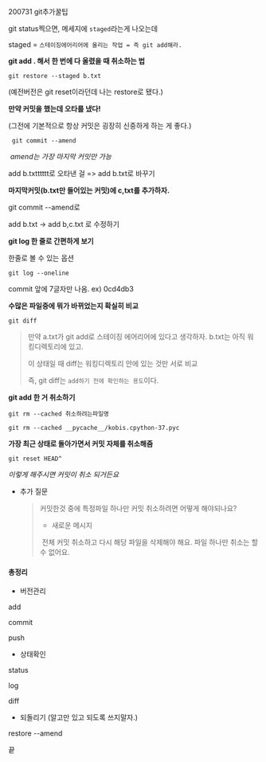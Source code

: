 200731 git추가꿀팁



git status찍으면, 메세지에 `staged`라는게 나오는데

 staged = `스테이징에어리어에 올리는 작업 = 즉 git add해라.`



**git add . 해서 한 번에 다 올렸을 때 취소하는 법**

`git restore --staged b.txt`

(예전버전은 git reset이라던데 나는 restore로 됐다.)



**만약 커밋을 했는데 오타를 냈다!**

(그전에 기본적으로 항상 커밋은 굉장히 신중하게 하는 게 좋다.)

` git commit --amend`

​	*amend는 가장 마지막 커밋만 가능*

add b.txtttttt로 오타낸 걸 => add b.txt로 바꾸기



**마지막커밋(b.txt만 들어있는 커밋)에 c,txt를 추가하자.**

git commit --amend로 

add b.txt -> add b,c.txt 로 수정하기



**git log 한 줄로 간편하게 보기**

한줄로 볼 수 있는 옵션 

`git log --oneline`

commit 앞에 7글자만 나옴. ex) 0cd4db3



**수많은 파일중에 뭐가 바뀌었는지 확실히 비교**

`git diff`

> 만약 a.txt가 git add로 스테이징 에어리어에 있다고 생각하자. b.txt는 아직 워킹디렉토리에 있고. 
>
> 이 상태일 때 diff는 워킹디렉토리 안에 있는 것만 서로 비교
>
> 즉, git diff는 `add하기 전에 확인하는 용도`이다.





**git add 한 거 취소하기**

`git rm --cached 취소하려는파일명`

`git rm --cached __pycache__/kobis.cpython-37.pyc`



**가장 최근 상태로 돌아가면서 커밋 자체를 취소해줌**

`git reset HEAD^` 

*이렇게 해주시면 커밋이 취소 되거든요*



+ 추가 질문

  > 커밋한것 중에 특정파일 하나만 커밋 취소하려면 어떻게 해야되나요?
  >
  > - 새로운 메시지
  >
  > ​	전체 커밋 취소하고 다시 해당 파일을 삭제해야 해요. 파일 하나만 취소는 할 수 없어요.





#### 총정리

- 버전관리 

add

commit

push



- 상태확인

status

log

diff



- 되돌리기 (알고만 있고 되도록 쓰지말자.)

restore --amend 



끝